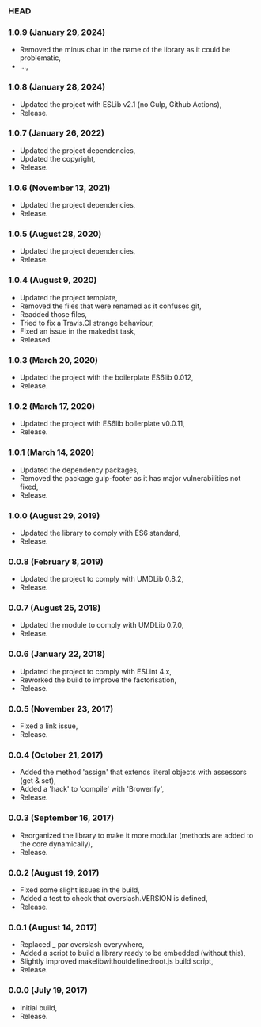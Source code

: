 ### HEAD

### 1.0.9 (January 29, 2024)

  * Removed the minus char in the name of the library as it could be problematic,
  * ...,


### 1.0.8 (January 28, 2024)

  * Updated the project with ESLib v2.1 (no Gulp, Github Actions),
  * Release.


### 1.0.7 (January 26, 2022)

  * Updated the project dependencies,
  * Updated the copyright,
  * Release.


### 1.0.6 (November 13, 2021)

  * Updated the project dependencies,
  * Release.


### 1.0.5 (August 28, 2020)

  * Updated the project dependencies,
  * Release.


### 1.0.4 (August 9, 2020)

  * Updated the project template,
  * Removed the files that were renamed as it confuses git,
  * Readded those files,
  * Tried to fix a Travis.CI strange behaviour,
  * Fixed an issue in the makedist task,
  * Released.


### 1.0.3 (March 20, 2020)

  * Updated the project with the boilerplate ES6lib 0.012,
  * Release.


### 1.0.2 (March 17, 2020)

  * Updated the project with ES6lib boilerplate v0.0.11,
  * Release.


### 1.0.1 (March 14, 2020)

  * Updated the dependency packages,
  * Removed the package gulp-footer as it has major vulnerabilities not fixed,  
  * Release.


### 1.0.0 (August 29, 2019)

  * Updated the library to comply with ES6 standard,
  * Release.


### 0.0.8 (February 8, 2019)

  * Updated the project to comply with UMDLib 0.8.2,
  * Release.


### 0.0.7 (August 25, 2018)

  * Updated the module to comply with UMDLib 0.7.0,
  * Release.


### 0.0.6 (January 22, 2018)

  * Updated the project to comply with ESLint 4.x,
  * Reworked the build to improve the factorisation,
  * Release.


### 0.0.5 (November 23, 2017)

  * Fixed a link issue,
  * Release.


### 0.0.4 (October 21, 2017)

  * Added the method 'assign' that extends literal objects with assessors (get & set),
  * Added a 'hack' to 'compile' with 'Browerify',
  * Release.


### 0.0.3 (September 16, 2017)

  * Reorganized the library to make it more modular (methods are added to the core dynamically),
  * Release.


### 0.0.2 (August 19, 2017)

  * Fixed some slight issues in the build,
  * Added a test to check that overslash.VERSION is defined,
  * Release.


### 0.0.1 (August 14, 2017)

  * Replaced _ par overslash everywhere,
  * Added a script to build a library ready to be embedded (without this),
  * Slightly improved makelibwithoutdefinedroot.js build script,
  * Release.


### 0.0.0 (July 19, 2017)

  * Initial build,
  * Release.
